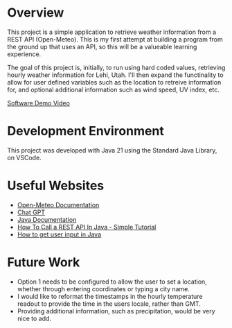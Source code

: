 # Overview

This project is a simple application to retrieve weather information from a REST API (Open-Meteo). This is my first attempt at building a program from the ground up that uses an API, so this will be a valueable learning experience. 

The goal of this project is, initially, to run using hard coded values, retrieving hourly weather information for Lehi, Utah. I'll then expand the functinality to allow for user defined variables such as the location to retreive information for, and optional additional information such as wind speed, UV index, etc.


[Software Demo Video](https://youtu.be/TkiORru7E-I)

# Development Environment

This project was developed with Java 21 using the Standard Java Library, on VSCode.

# Useful Websites

- [Open-Meteo Documentation](https://open-meteo.com/en/docs)
- [Chat GPT](https://chatgpt.com/)
- [Java Documentation](https://docs.oracle.com/en%2Fjava%2Fjavase%2F11%2Fdocs%2Fapi%2F%2F/index.html)
- [How To Call a REST API In Java - Simple Tutorial](https://youtu.be/9oq7Y8n1t00?si=SdAOGBoA2VVTImP_)
- [How to get user input in Java](https://stackoverflow.com/questions/5287538/how-to-get-the-user-input-in-java)


# Future Work

- Option 1 needs to be configured to allow the user to set a location, whether through entering coordinates or typing a city name.
- I would like to reformat the timestamps in the hourly temperature readout to provide the time in the users locale, rather than GMT.
- Providing additional information, such as precipitation, would be very nice to add.